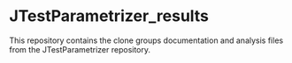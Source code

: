 # JTestParametrizer_results

This repository contains the clone groups documentation and analysis files from the JTestParametrizer repository.

